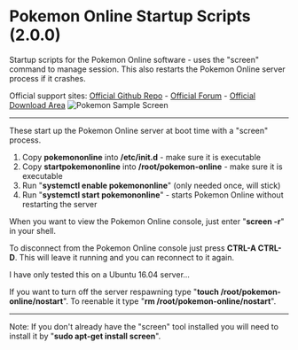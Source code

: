 # Pokemon Online Startup Scripts (2.0.0)
Startup scripts for the Pokemon Online software - uses the "screen" command to manage session. This also restarts the Pokemon Online server process if it crashes.

Official support sites: [Official Github Repo](https://github.com/fstltna/PokemonOnlineStartup) - [Official Forum](https://pokemon.gameplayer.club/index.php/forum/pokemon-online-server-support)  - [Official Download Area](https://pokemon.gameplayer.club/index.php/downloads/category/6-pokemon-online-server-scripts)
![Pokemon Sample Screen](https://pokemon.gameplayer.club/Pokemon512Icon.png) 

---
These start up the Pokemon Online server at boot time with a "screen" process.

1. Copy **pokemononline** into **/etc/init.d** - make sure it is executable
2. Copy **startpokemononline** into **/root/pokemon-online** - make sure it is executable
4. Run "**systemctl enable pokemononline**" (only needed once, will stick)
5. Run "**systemctl start pokemononline**" - starts Pokemon Online without restarting the server

When you want to view the Pokemon Online console, just enter "**screen -r**" in your shell.

To disconnect from the Pokemon Online console just press **CTRL-A CTRL-D**. This will leave it running and you can reconnect to it again.

I have only tested this on a Ubuntu 16.04 server...

If you want to turn off the server respawning type "**touch /root/pokemon-online/nostart**". To reenable it type "**rm /root/pokemon-online/nostart**".

---
Note: If you don't already have the "screen" tool installed you will need to install it by "**sudo apt-get install screen**".
